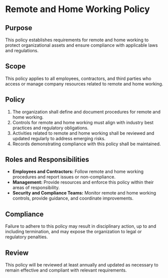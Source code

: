 # Remote and Home Working Policy

## Purpose
This policy establishes requirements for remote and home working to protect organizational assets and ensure compliance with applicable laws and regulations.

## Scope
This policy applies to all employees, contractors, and third parties who access or manage company resources related to remote and home working.

## Policy
1. The organization shall define and document procedures for remote and home working.
2. Controls for remote and home working must align with industry best practices and regulatory obligations.
3. Activities related to remote and home working shall be reviewed and updated regularly to address emerging risks.
4. Records demonstrating compliance with this policy shall be maintained.

## Roles and Responsibilities
- **Employees and Contractors:** Follow remote and home working procedures and report issues or non-compliance.
- **Management:** Provide resources and enforce this policy within their areas of responsibility.
- **Security and Compliance Teams:** Monitor remote and home working controls, provide guidance, and coordinate improvements.

## Compliance
Failure to adhere to this policy may result in disciplinary action, up to and including termination, and may expose the organization to legal or regulatory penalties.

## Review
This policy will be reviewed at least annually and updated as necessary to remain effective and compliant with relevant requirements.
